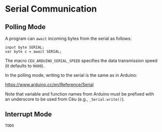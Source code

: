 Serial Communication
====================

Polling Mode
------------

A program can `await` incoming bytes from the serial as follows:

```
input byte SERIAL;
var byte c = await SERIAL;
```

The macro `CEU_ARDUINO_SERIAL_SPEED` specifies the data transmission speed
(it defaults to `9600`).

In the polling mode, writing to the serial is the same as in Arduino:

<https://www.arduino.cc/en/Reference/Serial>

Note that variable and function names from Arduino must be prefixed with an
underscore to be used from Céu (e.g., `_Serial.write()`).

Interrupt Mode
--------------

`TODO`
